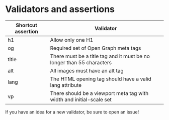 # Validators and assertions

Shortcut assertion  | Validator
---                 | ---
h1                  | Allow only one H1
og                  | Required set of Open Graph meta tags
title               | There must be a title tag and it must be no longer than 55 characters
alt                 | All images must have an alt tag
lang                | The HTML opening tag should have a valid lang attribute
vp                  | There should be a viewport meta tag with width and initial-scale set

If you have an idea for a new validator, be sure to open an issue!
